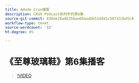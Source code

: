 ```yaml
---
title: Adode Crux播客
description: CRUX Podcast系列中的第6集
source-git-commit: 830de28adb358ae69ae4bb51dd41c507433bd5c0
workflow-type: tm+mt
source-wordcount: '15'
ht-degree: 0%

---
```


# 《至尊玻璃鞋》第6集播客

>[!VIDEO](https://video.tv.adobe.com/v/3429331?quality=12learn=on)
